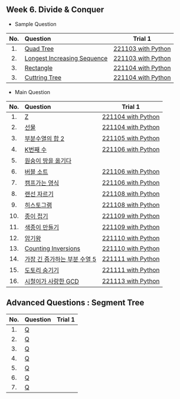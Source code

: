 ## Week 6. Divide & Conquer
* Sample Question

|No.  |Question|Trial 1|
|:---:|:-------|:-----:|
|1.  |[Quad Tree](https://www.acmicpc.net/problem/1992)| [221103 with Python](https://github.com/JoonHyeok-hozy-Kim/algorithm_study/blob/main/BaekJoon/Solutions/Week6/py_sample/Sol_S1_221103_1992.py) |
|2.  |[Longest Increasing Sequence](https://www.acmicpc.net/problem/14003)| [221103 with Python](https://github.com/JoonHyeok-hozy-Kim/algorithm_study/blob/main/BaekJoon/Solutions/Week6/py_sample/Sol_S3_221103_14003.py) |
|3.  |[Rectangle](https://www.acmicpc.net/problem/2171)| [221104 with Python](https://github.com/JoonHyeok-hozy-Kim/algorithm_study/blob/main/BaekJoon/Solutions/Week6/py_sample/Sol_S4_221104_2171.py) |
|3.  |[Cuttring Tree](https://www.acmicpc.net/problem/2805)| [221104 with Python](https://github.com/JoonHyeok-hozy-Kim/algorithm_study/blob/main/BaekJoon/Solutions/Week6/py_sample/Sol_S5_221104_2805.py) |


* Main Question

|No.  |Question|Trial 1|
|:---:|:-------|:-----:|
|1.   |[Z](https://www.acmicpc.net/problem/1074)| [221104 with Python](https://github.com/JoonHyeok-hozy-Kim/algorithm_study/blob/main/BaekJoon/Solutions/Week6/py/Sol_01_221104_1074.py) |
|2.   |[선물](https://www.acmicpc.net/problem/1166)| [221104 with Python](https://github.com/JoonHyeok-hozy-Kim/algorithm_study/blob/main/BaekJoon/Solutions/Week6/py/Sol_02_221104_1166_cheated.py) |
|3.   |[부분수열의 합 2](https://www.acmicpc.net/problem/1208)| [221105 with Python](https://github.com/JoonHyeok-hozy-Kim/algorithm_study/blob/main/BaekJoon/Solutions/Week6/py/Sol_03_221105_1208_cheated.py) |
|4.   |[K번째 수](https://www.acmicpc.net/problem/1300)| [221106 with Python](https://github.com/JoonHyeok-hozy-Kim/algorithm_study/blob/main/BaekJoon/Solutions/Week6/py/Sol_04_221106_1300_cheated.py) |
|5.   |[원숭이 땅을 옮기다](https://www.acmicpc.net/problem/1425)| |
|6.   |[버블 소트](https://www.acmicpc.net/problem/1517)| [221106 with Python](https://github.com/JoonHyeok-hozy-Kim/algorithm_study/blob/main/BaekJoon/Solutions/Week6/py/Sol_06_221106_1517_cheated.py) |
|7.   |[캠프가는 영식](https://www.acmicpc.net/problem/1590)| [221106 with Python](https://github.com/JoonHyeok-hozy-Kim/algorithm_study/blob/main/BaekJoon/Solutions/Week6/py/Sol_07_221106_1590.py) |
|8.   |[랜선 자르기](https://www.acmicpc.net/problem/1654)| [221108 with Python](https://github.com/JoonHyeok-hozy-Kim/algorithm_study/blob/main/BaekJoon/Solutions/Week6/py/Sol_08_221106_1654_cheated.py) |
|9.   |[히스토그램 ](https://www.acmicpc.net/problem/1725)| [221108 with Python](https://github.com/JoonHyeok-hozy-Kim/algorithm_study/blob/main/BaekJoon/Solutions/Week6/py/Sol_09_221108_1725_cheated.py) |
|10.  |[종이 접기](https://www.acmicpc.net/problem/1802)| [221109 with Python](https://github.com/JoonHyeok-hozy-Kim/algorithm_study/blob/main/BaekJoon/Solutions/Week6/py/Sol_10_221109_1802.py) |
|11.  |[색종이 만들기](https://www.acmicpc.net/problem/2630)| [221109 with Python](https://github.com/JoonHyeok-hozy-Kim/algorithm_study/blob/main/BaekJoon/Solutions/Week6/py/Sol_11_221109_2630.py) |
|12.  |[암기왕](https://www.acmicpc.net/problem/2776)| [221110 with Python](https://github.com/JoonHyeok-hozy-Kim/algorithm_study/blob/main/BaekJoon/Solutions/Week6/py/Sol_12_221110_2776.py) |
|13.  |[Counting Inversions](https://www.acmicpc.net/problem/10090)| [221110 with Python](https://github.com/JoonHyeok-hozy-Kim/algorithm_study/blob/main/BaekJoon/Solutions/Week6/py/Sol_13_221110_10090.py) |
|14.  |[가장 긴 증가하는 부분 수열 5](https://www.acmicpc.net/problem/14003)| [221111 with Python](https://github.com/JoonHyeok-hozy-Kim/algorithm_study/blob/main/BaekJoon/Solutions/Week6/py_sample/Sol_14_221111_14003_cheated.py) |
|15.  |[도토리 숨기기](https://www.acmicpc.net/problem/15732)| [221111 with Python](https://github.com/JoonHyeok-hozy-Kim/algorithm_study/blob/main/BaekJoon/Solutions/Week6/py/Sol_15_221111_15732.py) |
|16.  |[시철이가 사랑한 GCD](https://www.acmicpc.net/problem/21870)| [221113 with Python](https://github.com/JoonHyeok-hozy-Kim/algorithm_study/blob/main/BaekJoon/Solutions/Week6/py/Sol_16_221113_21870_cheated.py) |


## Advanced Questions : Segment Tree
|No.  |Question|Trial 1|
|:---:|:------|:-----:|
|1. |[Q](https://www.acmicpc.net/problem/2243 ) | []() |
|2. |[Q](https://www.acmicpc.net/problem/10999) | []() |
|3. |[Q](https://www.acmicpc.net/problem/13537) | []() |
|4. |[Q](https://www.acmicpc.net/problem/2517 ) | []() |
|5. |[Q](https://www.acmicpc.net/problem/5419 ) | []() |
|6. |[Q](https://www.acmicpc.net/problem/17353) | []() |
|7. |[Q](https://www.acmicpc.net/problem/2336 ) | []() |